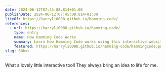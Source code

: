 ```yaml
---
date: 2024-06-12T07:45:08.814+01:00
publishDate: 2024-06-12T07:45:08.814+01:00
likeOf: https://harryli0088.github.io/hamming-code/
references:
  - url: https://harryli0088.github.io/hamming-code/
    type: entry
    name: How Hamming Code Works
    summary: Learn how Hamming Code works using this interactive website!
    featured: https://harryli0088.github.io/hamming-code/hammingcode.png
slug: 60kxk
---
```

What a lovely little interactive tool! They always bring an idea to life for me.
